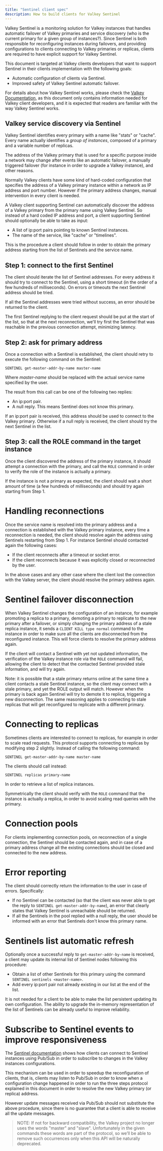 ```yaml
---
title: "Sentinel client spec"
description: How to build clients for Valkey Sentinel
---
```


Valkey Sentinel is a monitoring solution for Valkey instances that handles
automatic failover of Valkey primaries and service discovery (who is the current
primary for a given group of instances?). Since Sentinel is both responsible
for reconfiguring instances during failovers, and providing configurations to
clients connecting to Valkey primaries or replicas, clients are required to have
explicit support for Valkey Sentinel.

This document is targeted at Valkey clients developers that want to support Sentinel in their clients implementation with the following goals:

* Automatic configuration of clients via Sentinel.
* Improved safety of Valkey Sentinel automatic failover.

For details about how Valkey Sentinel works, please check the [Valkey Documentation](sentinel.md), as this document only contains information needed for Valkey client developers, and it is expected that readers are familiar with the way Valkey Sentinel works.

## Valkey service discovery via Sentinel

Valkey Sentinel identifies every primary with a name like "stats" or "cache".
Every name actually identifies a *group of instances*, composed of a primary
and a variable number of replicas.

The address of the Valkey primary that is used for a specific purpose inside a network may change after events like an automatic failover, a manually triggered failover (for instance in order to upgrade a Valkey instance), and other reasons.

Normally Valkey clients have some kind of hard-coded configuration that specifies the address of a Valkey primary instance within a network as IP address and port number. However if the primary address changes, manual intervention in every client is needed.

A Valkey client supporting Sentinel can automatically discover the address of a Valkey primary from the primary name using Valkey Sentinel. So instead of a hard coded IP address and port, a client supporting Sentinel should optionally be able to take as input:

* A list of ip:port pairs pointing to known Sentinel instances.
* The name of the service, like "cache" or "timelines".

This is the procedure a client should follow in order to obtain the primary address starting from the list of Sentinels and the service name.

Step 1: connect to the first Sentinel
---

The client should iterate the list of Sentinel addresses. For every address it should try to connect to the Sentinel, using a short timeout (in the order of a few hundreds of milliseconds). On errors or timeouts the next Sentinel address should be tried.

If all the Sentinel addresses were tried without success, an error should be returned to the client.

The first Sentinel replying to the client request should be put at the start of the list, so that at the next reconnection, we'll try first the Sentinel that was reachable in the previous connection attempt, minimizing latency.

Step 2: ask for primary address
---

Once a connection with a Sentinel is established, the client should retry to execute the following command on the Sentinel:

    SENTINEL get-master-addr-by-name master-name

Where *master-name* should be replaced with the actual service name specified by the user.

The result from this call can be one of the following two replies:

* An ip:port pair.
* A null reply. This means Sentinel does not know this primary.

If an ip:port pair is received, this address should be used to connect to the Valkey primary. Otherwise if a null reply is received, the client should try the next Sentinel in the list.

Step 3: call the ROLE command in the target instance
---

Once the client discovered the address of the primary instance, it should
attempt a connection with the primary, and call the `ROLE` command in order
to verify the role of the instance is actually a primary.

If the instance is not a primary as expected, the client should wait a short amount of time (a few hundreds of milliseconds) and should try again starting from Step 1.

Handling reconnections
===

Once the service name is resolved into the primary address and a connection is established with the Valkey primary instance, every time a reconnection is needed, the client should resolve again the address using Sentinels restarting from Step 1. For instance Sentinel should contacted again the following cases:

* If the client reconnects after a timeout or socket error.
* If the client reconnects because it was explicitly closed or reconnected by the user.

In the above cases and any other case where the client lost the connection with the Valkey server, the client should resolve the primary address again.

Sentinel failover disconnection
===

When Valkey Sentinel changes the configuration of
an instance, for example promoting a replica to a primary, demoting a primary to
replicate to the new primary after a failover, or simply changing the primary
address of a stale replica instance, it sends a `CLIENT KILL type normal`
command to the instance in order to make sure all the clients are disconnected
from the reconfigured instance. This will force clients to resolve the primary
address again.

If the client will contact a Sentinel with yet not updated information, the verification of the Valkey instance role via the `ROLE` command will fail, allowing the client to detect that the contacted Sentinel provided stale information, and will try again.

Note: it is possible that a stale primary returns online at the same time a client contacts a stale Sentinel instance, so the client may connect with a stale primary, and yet the ROLE output will match. However when the primary is back again Sentinel will try to demote it to replica, triggering a new disconnection. The same reasoning applies to connecting to stale replicas that will get reconfigured to replicate with a different primary.

Connecting to replicas
===

Sometimes clients are interested to connect to replicas, for example in order to scale read requests. This protocol supports connecting to replicas by modifying step 2 slightly. Instead of calling the following command:

    SENTINEL get-master-addr-by-name master-name

The clients should call instead:

    SENTINEL replicas primary-name

In order to retrieve a list of replica instances.

Symmetrically the client should verify with the `ROLE` command that the
instance is actually a replica, in order to avoid scaling read queries with
the primary.

Connection pools
===

For clients implementing connection pools, on reconnection of a single connection, the Sentinel should be contacted again, and in case of a primary address change all the existing connections should be closed and connected to the new address.

Error reporting
===

The client should correctly return the information to the user in case of errors. Specifically:

* If no Sentinel can be contacted (so that the client was never able to get the reply to `SENTINEL get-master-addr-by-name`), an error that clearly states that Valkey Sentinel is unreachable should be returned.
* If all the Sentinels in the pool replied with a null reply, the user should be informed with an error that Sentinels don't know this primary name.

Sentinels list automatic refresh
===

Optionally once a successful reply to `get-master-addr-by-name` is received, a client may update its internal list of Sentinel nodes following this procedure:

* Obtain a list of other Sentinels for this primary using the command `SENTINEL sentinels <master-name>`.
* Add every ip:port pair not already existing in our list at the end of the list.

It is not needed for a client to be able to make the list persistent updating its own configuration. The ability to upgrade the in-memory representation of the list of Sentinels can be already useful to improve reliability.

Subscribe to Sentinel events to improve responsiveness
===

The [Sentinel documentation](sentinel.md) shows how clients can connect to
Sentinel instances using Pub/Sub in order to subscribe to changes in the
Valkey instances configurations.

This mechanism can be used in order to speedup the reconfiguration of clients,
that is, clients may listen to Pub/Sub in order to know when a configuration
change happened in order to run the three steps protocol explained in this
document in order to resolve the new Valkey primary (or replica) address.

However update messages received via Pub/Sub should not substitute the
above procedure, since there is no guarantee that a client is able to
receive all the update messages.

> NOTE: If not for backward compatibility, the Valkey project no longer uses the words "master" and "slave". Unfortunately in the given commands these words are part of the protocol, so we’ll be able to remove such occurrences only when this API will be naturally deprecated.
